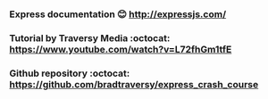 ### Express documentation :blush: http://expressjs.com/

### Tutorial by Traversy Media :octocat: https://www.youtube.com/watch?v=L72fhGm1tfE

### Github repository :octocat: https://github.com/bradtraversy/express_crash_course
